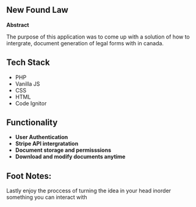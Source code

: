 <section>
  <h1> New Found Law </h1>
  <b> Abstract </b>
  <p>
    The purpose of this application was to come up with a solution of how to intergrate, document generation of legal forms
    with in canada. 
  </p>
 </section>
 
 
 <section>
  <h1> Tech Stack </h1>
  <ul>
    <li> PHP </li>
    <li> Vanilla JS </li>
    <li> CSS </li>
    <li> HTML </li>
    <li> Code Ignitor </li>
  </ul>
  </section>

<section>
  <h1> Functionality </h1>
  
  <p>
      <ul>
        <li><b> User Authentication </b></li>
        <li><b> Stripe API intergratation </b></li>
        <li><b> Document storage and permisssions </b></li>
        <li><b> Download and modify documents anytime </b></li>
        
  </ul>
  </p>
 </section>
 
 <section>
  <h2> Foot Notes: </h2>
  <p>
    Lastly enjoy the proccess of turning the idea in your head inorder something you can interact with 
  </p>
 </section>
